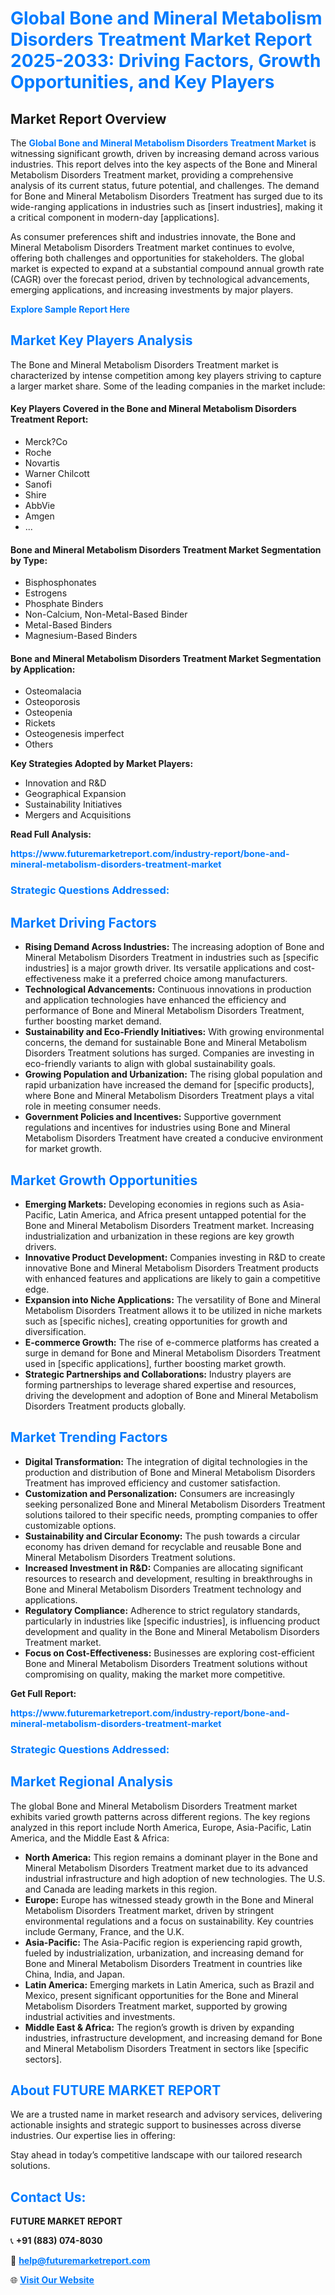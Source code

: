 <h1 style="color: #007BFF;">Global Bone and Mineral Metabolism Disorders Treatment Market Report 2025-2033: Driving Factors, Growth Opportunities, and Key Players</h1>

<section id="overview">
<h2>Market Report Overview</h2>
<p>The <a href="https://www.futuremarketreport.com/industry-report/bone-and-mineral-metabolism-disorders-treatment-market" style="color: #007BFF; text-decoration: none;"><strong>Global Bone and Mineral Metabolism Disorders Treatment Market</strong></a> is witnessing significant growth, driven by increasing demand across various industries. This report delves into the key aspects of the Bone and Mineral Metabolism Disorders Treatment market, providing a comprehensive analysis of its current status, future potential, and challenges. The demand for Bone and Mineral Metabolism Disorders Treatment has surged due to its wide-ranging applications in industries such as [insert industries], making it a critical component in modern-day [applications].</p>
<p>As consumer preferences shift and industries innovate, the Bone and Mineral Metabolism Disorders Treatment market continues to evolve, offering both challenges and opportunities for stakeholders. The global market is expected to expand at a substantial compound annual growth rate (CAGR) over the forecast period, driven by technological advancements, emerging applications, and increasing investments by major players.</p>
</section>

<section id="overview">
<p><a href="https://www.futuremarketreport.com/request-sample/reportId=102711" style="color: #007BFF; text-decoration: none;"><strong>Explore Sample Report Here</strong></a></p>
</section>

<section id="key-players">
<h2 style="color: #007BFF;">Market Key Players Analysis</h2>
<p>The Bone and Mineral Metabolism Disorders Treatment market is characterized by intense competition among key players striving to capture a larger market share. Some of the leading companies in the market include:</p>
<h4>Key Players Covered in the Bone and Mineral Metabolism Disorders Treatment Report:</h4>
<ul><li>Merck?Co</li><li>Roche</li><li>Novartis</li><li>Warner Chilcott</li><li>Sanofi</li><li>Shire</li><li>AbbVie</li><li>Amgen</li><li>...</li></ul>
<h4>Bone and Mineral Metabolism Disorders Treatment Market Segmentation by Type:</h4>
<ul><li>Bisphosphonates</li><li>Estrogens</li><li>Phosphate Binders</li><li>Non-Calcium, Non-Metal-Based Binder</li><li>Metal-Based Binders</li><li>Magnesium-Based Binders</li></ul>

<h4>Bone and Mineral Metabolism Disorders Treatment Market Segmentation by Application:</h4>
<ul><li>Osteomalacia</li><li>Osteoporosis</li><li>Osteopenia</li><li>Rickets</li><li>Osteogenesis imperfect</li><li>Others</li></ul>
<p><strong>Key Strategies Adopted by Market Players:</strong></p>
<ul>
<li>Innovation and R&D</li>
<li>Geographical Expansion</li>
<li>Sustainability Initiatives</li>
<li>Mergers and Acquisitions</li>
</ul>
</section>

<section>
<p><strong>Read Full Analysis: </strong></p><a href="https://www.futuremarketreport.com/industry-report/bone-and-mineral-metabolism-disorders-treatment-market" style="color: #007BFF; text-decoration: none;"><strong>https://www.futuremarketreport.com/industry-report/bone-and-mineral-metabolism-disorders-treatment-market</strong></a>
<h3 style="color: #007BFF;">Strategic Questions Addressed:</h3>
</section>

<section id="driving-factors">
<h2 style="color: #007BFF;">Market Driving Factors</h2>
<ul>
<li><strong>Rising Demand Across Industries:</strong> The increasing adoption of Bone and Mineral Metabolism Disorders Treatment in industries such as [specific industries] is a major growth driver. Its versatile applications and cost-effectiveness make it a preferred choice among manufacturers.</li>
<li><strong>Technological Advancements:</strong> Continuous innovations in production and application technologies have enhanced the efficiency and performance of Bone and Mineral Metabolism Disorders Treatment, further boosting market demand.</li>
<li><strong>Sustainability and Eco-Friendly Initiatives:</strong> With growing environmental concerns, the demand for sustainable Bone and Mineral Metabolism Disorders Treatment solutions has surged. Companies are investing in eco-friendly variants to align with global sustainability goals.</li>
<li><strong>Growing Population and Urbanization:</strong> The rising global population and rapid urbanization have increased the demand for [specific products], where Bone and Mineral Metabolism Disorders Treatment plays a vital role in meeting consumer needs.</li>
<li><strong>Government Policies and Incentives:</strong> Supportive government regulations and incentives for industries using Bone and Mineral Metabolism Disorders Treatment have created a conducive environment for market growth.</li>
</ul>
</section>

<section id="growth-opportunities">
<h2 style="color: #007BFF;">Market Growth Opportunities</h2>
<ul>
<li><strong>Emerging Markets:</strong> Developing economies in regions such as Asia-Pacific, Latin America, and Africa present untapped potential for the Bone and Mineral Metabolism Disorders Treatment market. Increasing industrialization and urbanization in these regions are key growth drivers.</li>
<li><strong>Innovative Product Development:</strong> Companies investing in R&D to create innovative Bone and Mineral Metabolism Disorders Treatment products with enhanced features and applications are likely to gain a competitive edge.</li>
<li><strong>Expansion into Niche Applications:</strong> The versatility of Bone and Mineral Metabolism Disorders Treatment allows it to be utilized in niche markets such as [specific niches], creating opportunities for growth and diversification.</li>
<li><strong>E-commerce Growth:</strong> The rise of e-commerce platforms has created a surge in demand for Bone and Mineral Metabolism Disorders Treatment used in [specific applications], further boosting market growth.</li>
<li><strong>Strategic Partnerships and Collaborations:</strong> Industry players are forming partnerships to leverage shared expertise and resources, driving the development and adoption of Bone and Mineral Metabolism Disorders Treatment products globally.</li>
</ul>
</section>

<section id="trending-factors">
<h2 style="color: #007BFF;">Market Trending Factors</h2>
<ul>
<li><strong>Digital Transformation:</strong> The integration of digital technologies in the production and distribution of Bone and Mineral Metabolism Disorders Treatment has improved efficiency and customer satisfaction.</li>
<li><strong>Customization and Personalization:</strong> Consumers are increasingly seeking personalized Bone and Mineral Metabolism Disorders Treatment solutions tailored to their specific needs, prompting companies to offer customizable options.</li>
<li><strong>Sustainability and Circular Economy:</strong> The push towards a circular economy has driven demand for recyclable and reusable Bone and Mineral Metabolism Disorders Treatment solutions.</li>
<li><strong>Increased Investment in R&D:</strong> Companies are allocating significant resources to research and development, resulting in breakthroughs in Bone and Mineral Metabolism Disorders Treatment technology and applications.</li>
<li><strong>Regulatory Compliance:</strong> Adherence to strict regulatory standards, particularly in industries like [specific industries], is influencing product development and quality in the Bone and Mineral Metabolism Disorders Treatment market.</li>
<li><strong>Focus on Cost-Effectiveness:</strong> Businesses are exploring cost-efficient Bone and Mineral Metabolism Disorders Treatment solutions without compromising on quality, making the market more competitive.</li>
</ul>
</section>

<section>
<p><strong>Get Full Report: </strong></p><a href="https://www.futuremarketreport.com/industry-report/bone-and-mineral-metabolism-disorders-treatment-market" style="color: #007BFF; text-decoration: none;"><strong>https://www.futuremarketreport.com/industry-report/bone-and-mineral-metabolism-disorders-treatment-market</strong></a>
<h3 style="color: #007BFF;">Strategic Questions Addressed:</h3>
</section>


<section id="regional-analysis">
<h2 style="color: #007BFF;">Market Regional Analysis</h2>
<p>The global Bone and Mineral Metabolism Disorders Treatment market exhibits varied growth patterns across different regions. The key regions analyzed in this report include North America, Europe, Asia-Pacific, Latin America, and the Middle East & Africa:</p>
<ul>
<li><strong>North America:</strong> This region remains a dominant player in the Bone and Mineral Metabolism Disorders Treatment market due to its advanced industrial infrastructure and high adoption of new technologies. The U.S. and Canada are leading markets in this region.</li>
<li><strong>Europe:</strong> Europe has witnessed steady growth in the Bone and Mineral Metabolism Disorders Treatment market, driven by stringent environmental regulations and a focus on sustainability. Key countries include Germany, France, and the U.K.</li>
<li><strong>Asia-Pacific:</strong> The Asia-Pacific region is experiencing rapid growth, fueled by industrialization, urbanization, and increasing demand for Bone and Mineral Metabolism Disorders Treatment in countries like China, India, and Japan.</li>
<li><strong>Latin America:</strong> Emerging markets in Latin America, such as Brazil and Mexico, present significant opportunities for the Bone and Mineral Metabolism Disorders Treatment market, supported by growing industrial activities and investments.</li>
<li><strong>Middle East & Africa:</strong> The region’s growth is driven by expanding industries, infrastructure development, and increasing demand for Bone and Mineral Metabolism Disorders Treatment in sectors like [specific sectors].</li>
</ul>
</section>

<footer>
<h2 style="color: #007BFF;">About FUTURE MARKET REPORT</h2>
<p>We are a trusted name in market research and advisory services, delivering actionable insights and strategic support to businesses across diverse industries. Our expertise lies in offering:</p>

<p>Stay ahead in today’s competitive landscape with our tailored research solutions.</p>

<h2 style="color: #007BFF;">Contact Us:</h2>
<p><strong>FUTURE MARKET REPORT</strong></p>
<p>📞 <strong>+91 (883) 074-8030</strong></p>
<p>📧 <strong><a href="mailto:help@futuremarketreport.com" style="color: #007BFF;">help@futuremarketreport.com</a></strong></p>
<p>🌐 <strong><a href="https://www.futuremarketreport.com/" style="color: #007BFF;">Visit Our Website</a></strong></p>
</footer>